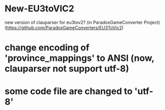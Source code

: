 # New-EU3toVIC2
new version of clauparser for eu3tov2? (in ParadoxGameConverter Project) (https://github.com/ParadoxGameConverters/EU3ToVic2)

# change encoding of 'province_mappings' to ANSI (now, clauparser not support utf-8)

# some code file are changed to 'utf-8'
